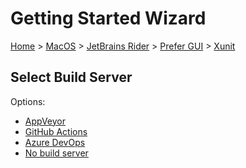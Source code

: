 <!--
GENERATED FILE - DO NOT EDIT
This file was generated by [MarkdownSnippets](https://github.com/SimonCropp/MarkdownSnippets).
Source File: /docs/mdsource/wiz/MacOS_Rider_Gui_xUnit.source.md
To change this file edit the source file and then run MarkdownSnippets.
-->

# Getting Started Wizard

[Home](/docs/wiz/readme.md) > [MacOS](MacOS.md) > [JetBrains Rider](MacOS_Rider.md) > [Prefer GUI](MacOS_Rider_Gui.md) > [Xunit](MacOS_Rider_Gui_Xunit.md)

## Select Build Server

Options:
 * [AppVeyor](MacOS_Rider_Gui_Xunit_AppVeyor.md)
 * [GitHub Actions](MacOS_Rider_Gui_Xunit_GitHubActions.md)
 * [Azure DevOps](MacOS_Rider_Gui_Xunit_AzureDevOps.md)
 * [No build server](MacOS_Rider_Gui_Xunit_None.md)
